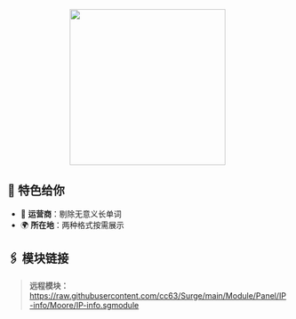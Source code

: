 <div align="center">
    
<img src="https://raw.githubusercontent.com/cc63/Surge/main/Module/Panel/IP-info/Moore/IP.PNG" width="280">

</div>

## 🌟 特色给你

- 📱 **运营商**：剔除无意义长单词
- 🌍 **所在地**：两种格式按需展示

## 🖇 模块链接

> **远程模块：** https://raw.githubusercontent.com/cc63/Surge/main/Module/Panel/IP-info/Moore/IP-info.sgmodule
